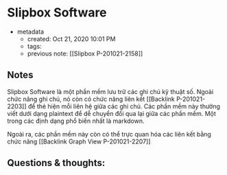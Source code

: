 # Slipbox Software

- metadata
	- created: Oct 21, 2020 10:01 PM
	- tags:
	- previous note: [[Slipbox P-201021-2158]]

## Notes
Slipbox Software là một phần mềm lưu trữ các ghi chú kỹ thuật số. Ngoài chức năng ghi chú, nó còn có chức năng liên kết [[Backlink P-201021-2203]]  để thẻ hiện mỗi liên hệ giữa các ghi chú. Các phần mềm này thường viết dưới dạng plaintext để dễ chuyển đổi qua lại giữa các phần mềm. Một trong các định dạng phổ biến nhất là markdown.

Ngoài ra, các phần mềm này còn có thể trực quan hóa các liên kết bằng chức năng [[Backlink Graph View P-201021-2207]] 

## Questions & thoughts:


